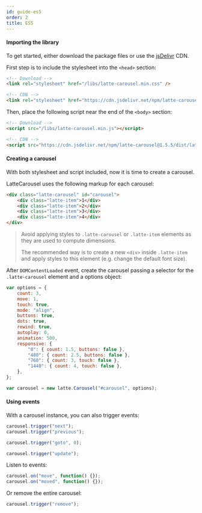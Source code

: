 ```yaml
---
id: guide-es5
order: 2
title: ES5
---
```


#### Importing the library

To get started, either download the package files or use the [jsDelivr](https://www.jsdelivr.com) CDN.

First step is to include the stylesheet into the `<head>` section:

```html
<!-- Download -->
<link rel="stylesheet" href="/libs/latte-carousel.min.css" />

<!-- CDN -->
<link rel="stylesheet" href="https://cdn.jsdelivr.net/npm/latte-carousel@1.5.5/dist/latte-carousel.min.css" />
```

Then, place the following script near the end of the `<body>` section:

```html
<!-- Download -->
<script src="/libs/latte-carousel.min.js"></script>

<!-- CDN -->
<script src="https://cdn.jsdelivr.net/npm/latte-carousel@1.5.5/dist/latte-carousel.min.js"></script>
```

#### Creating a carousel

With both stylesheet and script included, now it is time to create a carousel.

LatteCarousel uses the following markup for each carousel:

```html
<div class="latte-carousel" id="carousel">
    <div class="latte-item">1</div>
    <div class="latte-item">2</div>
    <div class="latte-item">3</div>
    <div class="latte-item">4</div>
</div>
```

> Avoid applying styles to `.latte-carousel` or `.latte-item` elements as they are used to compute dimensions.
>
> The recommended way is to create a new `<div>` inside `.latte-item` and apply styles to this element (e.g. change the default font size).

After `DOMContentLoaded` event, create the carousel passing a selector for the `.latte-carousel` element and a options object:

```javascript
var options = {
    count: 3,
    move: 1,
    touch: true,
    mode: "align",
    buttons: true,
    dots: true,
    rewind: true,
    autoplay: 0,
    animation: 500,
    responsive: {
        "0": { count: 1.5, buttons: false },
        "480": { count: 2.5, buttons: false },
        "768": { count: 3, touch: false },
        "1440": { count: 4, touch: false },
    },
};

var carousel = new latte.Carousel("#carousel", options);
```

#### Using events

With a carousel instance, you can also trigger events:

```javascript
carousel.trigger("next");
carousel.trigger("previous");

carousel.trigger("goto", 0);

carousel.trigger("update");
```

Listen to events:

```javascript
carousel.on("move", function() {});
carousel.on("moved", function() {});
```

Or remove the entire carousel:

```javascript
carousel.trigger("remove");
```
